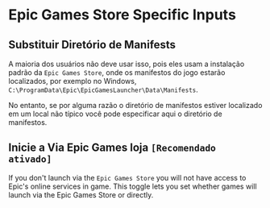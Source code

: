 # Epic Games Store Specific Inputs

## Substituir Diretório de Manifests

A maioria dos usuários não deve usar isso, pois eles usam a instalação padrão da `Epic Games Store`, onde os manifestos do jogo estarão localizados, por exemplo no Windows, `C:\ProgramData\Epic\EpicGamesLauncher\Data\Manifests`.

No entanto, se por alguma razão o diretório de manifestos estiver localizado em um local não típico você pode especificar aqui o diretório de manifestos.

## Inicie a Via Epic Games loja `[Recomendado ativado]`

If you don't launch via the `Epic Games Store` you will not have access to Epic's online services in game. This toggle lets you set whether games will launch via the Epic Games Store or directly.
